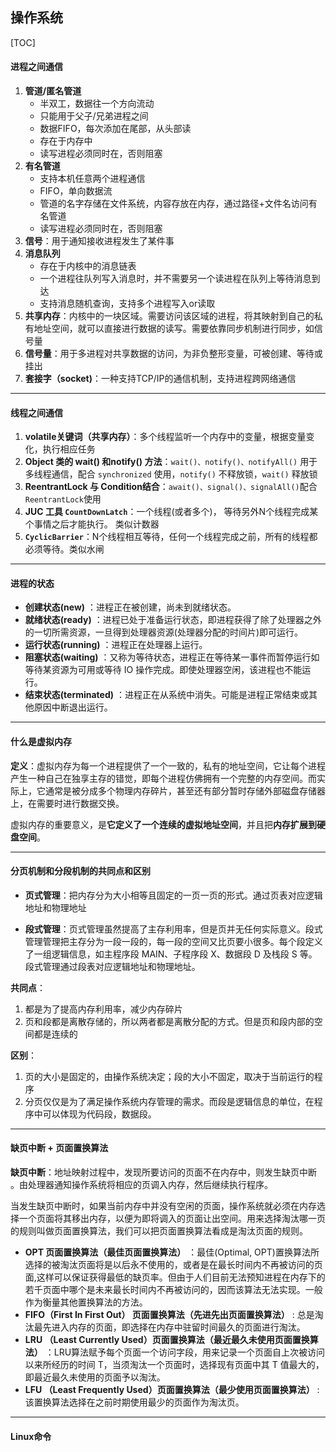 ## 操作系统

[TOC]

#### 进程之间通信

1. **管道/匿名管道** 
   - 半双工，数据往一个方向流动
   - 只能用于父子/兄弟进程之间
   - 数据FIFO，每次添加在尾部，从头部读
   - 存在于内存中
   - 读写进程必须同时在，否则阻塞
2. **有名管道**
   - 支持本机任意两个进程通信
   - FIFO，单向数据流
   - 管道的名字存储在文件系统，内容存放在内存，通过路径+文件名访问有名管道
   - 读写进程必须同时在，否则阻塞
3. **信号**：用于通知接收进程发生了某件事
4. **消息队列**
   - 存在于内核中的消息链表
   - 一个进程往队列写入消息时，并不需要另一个读进程在队列上等待消息到达
   - 支持消息随机查询，支持多个进程写入or读取
5. **共享内存**：内核中的一块区域。需要访问该区域的进程，将其映射到自己的私有地址空间，就可以直接进行数据的读写。需要依靠同步机制进行同步，如信号量
6. **信号量**：用于多进程对共享数据的访问，为非负整形变量，可被创建、等待或挂出
7. **套接字（socket)**：一种支持TCP/IP的通信机制，支持进程跨网络通信

---

#### 线程之间通信

1. **volatile关键词（共享内存）**：多个线程监听一个内存中的变量，根据变量变化，执行相应任务
2. **Object 类的 wait() 和notify() 方法**：`wait()、notify()、notifyAll()` 用于多线程通信，配合 `synchronized` 使用，`notify()` 不释放锁，`wait()` 释放锁
3. **ReentrantLock 与 Condition结合**：`await()、signal()、signalAll()`配合`ReentrantLock`使用
4. **JUC 工具 `CountDownLatch`**：一个线程(或者多个)， 等待另外N个线程完成某个事情之后才能执行。 类似计数器
5. **`CyclicBarrier`**：N个线程相互等待，任何一个线程完成之前，所有的线程都必须等待。类似水闸

---

#### 进程的状态

- **创建状态(new)** ：进程正在被创建，尚未到就绪状态。
- **就绪状态(ready)** ：进程已处于准备运行状态，即进程获得了除了处理器之外的一切所需资源，一旦得到处理器资源(处理器分配的时间片)即可运行。
- **运行状态(running)** ：进程正在处理器上运行。
- **阻塞状态(waiting)** ：又称为等待状态，进程正在等待某一事件而暂停运行如等待某资源为可用或等待 IO 操作完成。即使处理器空闲，该进程也不能运行。
- **结束状态(terminated)** ：进程正在从系统中消失。可能是进程正常结束或其他原因中断退出运行。

---

#### 什么是虚拟内存

**定义**：虚拟内存为每一个进程提供了一个一致的，私有的地址空间，它让每个进程产生一种自己在独享主存的错觉，即每个进程仿佛拥有一个完整的内存空间。而实际上，它通常是被分成多个物理内存碎片，甚至还有部分暂时存储外部磁盘存储器上，在需要时进行数据交换。

虚拟内存的重要意义，是**它定义了一个连续的虚拟地址空间**，并且把**内存扩展到硬盘空间**。

---

#### 分页机制和分段机制的共同点和区别

- **页式管理**：把内存分为大小相等且固定的一页一页的形式。通过页表对应逻辑地址和物理地址

- **段式管理**：页式管理虽然提高了主存利用率，但是页并无任何实际意义。段式管理管理把主存分为一段一段的，每一段的空间又比页要小很多。每个段定义了一组逻辑信息，如主程序段 MAIN、子程序段 X、数据段 D 及栈段 S 等。 段式管理通过段表对应逻辑地址和物理地址。

**共同点**：

1. 都是为了提高内存利用率，减少内存碎片
2. 页和段都是离散存储的，所以两者都是离散分配的方式。但是页和段内部的空间都是连续的

**区别**：

1. 页的大小是固定的，由操作系统决定；段的大小不固定，取决于当前运行的程序
2. 分页仅仅是为了满足操作系统内存管理的需求。而段是逻辑信息的单位，在程序中可以体现为代码段，数据段。

---

#### 缺页中断 + 页面置换算法

**缺页中断**：地址映射过程中，发现所要访问的页面不在内存中，则发生缺页中断 。由处理器通知操作系统将相应的页调入内存，然后继续执行程序。

当发生缺页中断时，如果当前内存中并没有空闲的页面，操作系统就必须在内存选择一个页面将其移出内存，以便为即将调入的页面让出空间。用来选择淘汰哪一页的规则叫做页面置换算法，我们可以把页面置换算法看成是淘汰页面的规则。

- **OPT 页面置换算法（最佳页面置换算法）** ：最佳(Optimal, OPT)置换算法所选择的被淘汰页面将是以后永不使用的，或者是在最长时间内不再被访问的页面,这样可以保证获得最低的缺页率。但由于人们目前无法预知进程在内存下的若千页面中哪个是未来最长时间内不再被访问的，因而该算法无法实现。一般作为衡量其他置换算法的方法。
- **FIFO（First In First Out） 页面置换算法（先进先出页面置换算法）** : 总是淘汰最先进入内存的页面，即选择在内存中驻留时间最久的页面进行淘汰。
- **LRU （Least Currently Used）页面置换算法（最近最久未使用页面置换算法）** ：LRU算法赋予每个页面一个访问字段，用来记录一个页面自上次被访问以来所经历的时间 T，当须淘汰一个页面时，选择现有页面中其 T 值最大的，即最近最久未使用的页面予以淘汰。
- **LFU （Least Frequently Used）页面置换算法（最少使用页面置换算法）** : 该置换算法选择在之前时期使用最少的页面作为淘汰页。

---



#### Linux命令